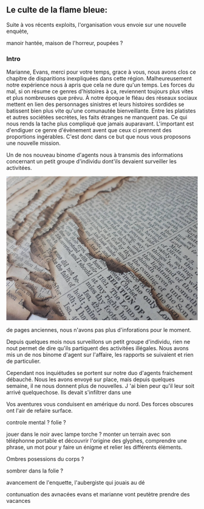 ## Le culte de la flame bleue:

Suite à vos récents exploits, l'organisation vous envoie sur une nouvelle enquète,

<!-- maison hantée et fantomes en tout genre.
De nombreuses choses paraissent troubler le calme de cette petite ville portuaire isolée. -->
<!--
les Cultistes voûant aux flames bleues toutes leur dévotion les choses vont se révéler plus intenses et périlleusese que lors de vos précédents missions. -->

manoir hantée, maison de l'horreur, poupées ?

### Intro

Marianne, Evans, merci pour votre temps, grace à vous, nous avons clos ce chapitre de disparitions inexpliquées dans cette région.
Malheureusement notre expérience nous à apris que cela ne dure qu'un temps. Les forces du mal, si on résume ce genres d'histoires à ça, reviennent toujours plus vites et plus nombreuses que prévu.
À notre époque le fléau des réseaux sociaux mettent en lien des personnages sinistres et leurs histoires sordides se batissent bien plus vite qu'une comunautée bienveillante. Entre les platistes et autres sociétées secrètes, les faits étranges ne manquent pas. Ce qui nous rends la tache plus compliqué que jamais auparavant.
L'important est d'endiguer ce genre d'évènement avent que ceux ci prennent des proportions ingérables.
C'est donc dans ce but que nous vous proposons une nouvelle mission.

Un de nos nouveau binome d'agents nous à transmis des informations concernant un petit groupe d'individu dont'ils devaient surveiller les activitées.

![photo pages anciennes](/assets/images3/il_1588xN.3170251483_t6gm.jpg)

de pages anciennes, nous n'avons pas plus d'inforations pour le moment.

<!-- peux nous nous inquiètons suite à de nouvelles signalement. Mais des énergies obscures nous ont étés détectés et  -->

Depuis quelques mois nous surveillons un petit groupe d'individu, rien ne nout permet de dire qu'ils partiquent des activitées illégales.
Nous avons mis un de nos binome d'agent sur l'affaire, les rapports se suivaient et rien de particulier.

Cependant nos inquiétudes se portent sur notre duo d'agents fraichement débauché. Nous les avons envoyé sur place, mais depuis quelques semaine, il ne nous donnent plus de nouvelles. J 'ai bien peur qu'il leur soit arrivé quelquechose.
Ils devait s'infiltrer dans une

Vos aventures vous conduisent en amérique du nord.
Des forces obscures ont l'air de refaire surface.

controle mental ?
folie ?

jouer dans le noir avec lampe torche ? monter un terrain avec son téléphonne portable et découvrir l'origine des glyphes, comprendre une phrase, un mot pour y faire un énigme et relier les différents éléments.

Ombres posessions du corps ?

sombrer dans la folie ?

avancement de l'enquette, l'aubergiste qui jouais au dé

contunuation des avnacées evans et marianne vont peutètre prendre des vacances
